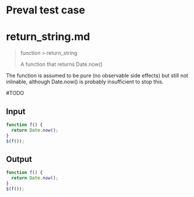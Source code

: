 # Preval test case

# return_string.md

> function > return_string
>
> A function that returns Date.now()

The function is assumed to be pure (no observable side effects) but still not inlinable, although Date.now() is probably insufficient to stop this.

#TODO

## Input

`````js filename=intro
function f() {
  return Date.now();
}
$(f());
`````

## Output

`````js filename=intro
function f() {
  return Date.now();
}
$(f());
`````
